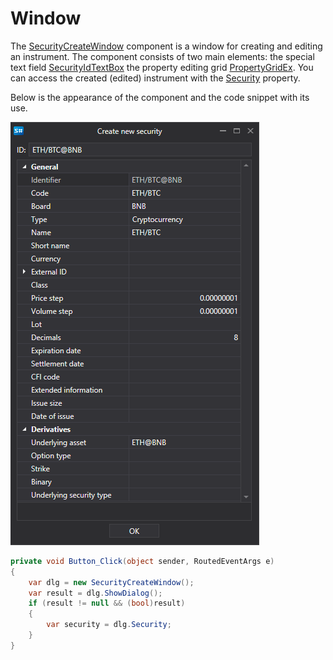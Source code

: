 # Window

The [SecurityCreateWindow](xref:StockSharp.Xaml.SecurityCreateWindow) component is a window for creating and editing an instrument. The component consists of two main elements: the special text field [SecurityIdTextBox](xref:StockSharp.Xaml.SecurityIdTextBox) the property editing grid [PropertyGridEx](xref:StockSharp.Xaml.PropertyGrid.PropertyGridEx). You can access the created (edited) instrument with the [Security](xref:StockSharp.Xaml.SecurityCreateWindow.Security) property. 

Below is the appearance of the component and the code snippet with its use. 

![Gui SecurityCreateWindow](../images/Gui_SecurityCreateWindow.png)

```cs
private void Button_Click(object sender, RoutedEventArgs e)
{
    var dlg = new SecurityCreateWindow();
    var result = dlg.ShowDialog();
    if (result != null && (bool)result)
    {
        var security = dlg.Security;
    }
}
	
```
